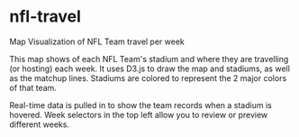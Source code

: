 nfl-travel
==========

Map Visualization of NFL Team travel per week


This map shows of each NFL Team's stadium and where they are travelling (or hosting) each week.  It uses D3.js to draw the map
and stadiums, as well as the matchup lines.  Stadiums are colored to represent the 2 major colors of that team.

Real-time data is pulled in to show the team records when a stadium is hovered.  Week selectors in the top left allow you to
review or preview different weeks.
